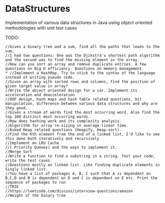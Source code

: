 # DataStructures
Implementation of various data structures in Java using object oriented methodologies with unit test cases

TODO:

    //Given a binary tree and a sum, find all the paths that leads to the sum.
    //I had two questions: One was the Djikstra's shortest path algorithm and the second was to find the missing element in the array.
    //How can you sort an array and remove duplicate entries. A few questions on Big O efficiency. Questions on memory management.
    * //Implement a HashMap. Try to stick to the syntax of the language instead of writing pseudo code.
    //Given an array with sorted rows and columns, find the position of given target value in array?
    //Write the object oriented design for a car. Implement its acceleration and deacceleration
    //OOP design, hash maps and hash table related questions, bit manipulation, difference between various data structures and why are they good.
    //Given a stream of words find the most occurring word. Also find the top 100 distinct most occurring words.
    //How does hashing work and its complexity analysis.
    //Algorithm for array re-sizing in average-linear time.
    //Asked Heap related questions (Heapify, Heap-sort).
    //Find the Kth element from the end of a linked list, I'd like to see this done both iteratively and recursively
    //Implement an LRU Cache
    //( Priority Queues) and the ways to implement it.
    //Merge Sort
    //Write a function to find a substring in a string. Test your code, write the test cases.
    //Questions mostly on linked list. Like finding duplicate elements in Singly linked list.
    //You have a list of packages A, B, C such that A is dependent on B,C,D and B is dependent on D and C is dependent on E etc. Print the sequence of packages to run
    //TRIE
    //https://leetcode.com/discuss/interview-questions/amazon
    //Height of the binary tree


